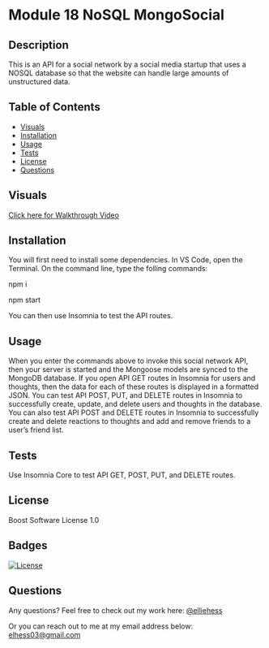 # Module 18 NoSQL MongoSocial

## Description

This is an API for a social network by a social media startup that uses a NOSQL database so that the website can handle large amounts of unstructured data. 


## Table of Contents 

- [Visuals](#visuals)
- [Installation](#installation)
- [Usage](#usage)
- [Tests](#tests)
- [License](#license)
- [Questions](#questions)

## Visuals

[Click here for Walkthrough Video](https://user-images.githubusercontent.com/118075347/231066665-a291b9df-8b4f-4b4d-9215-554fd32b0cdf.mp4
)

## Installation

You will first need to install some dependencies.
In VS Code, open the Terminal. 
On the command line, type the folling commands:

npm i 

npm start 

You can then use Insomnia to test the API routes. 

## Usage 
When you enter the commands above to invoke this social network API, then your server is started and the Mongoose models are synced to the MongoDB database.
If you open API GET routes in Insomnia for users and thoughts, then the data for each of these routes is displayed in a formatted JSON. You can test API POST, PUT, and DELETE routes in Insomnia to successfully create, update, and delete users and thoughts in the database. You can also test API POST and DELETE routes in Insomnia
to successfully create and delete reactions to thoughts and add and remove friends to a user’s friend list.

## Tests 

Use Insomnia Core to test API GET, POST, PUT, and DELETE routes. 

## License

Boost Software License 1.0

## Badges

[![License](https://img.shields.io/badge/License-Boost_1.0-lightblue.svg)](https://www.boost.org/LICENSE_1_0.txt)

## Questions 

Any questions? 
Feel free to check out my work here:
[@elliehess](@elliehess)

Or you can reach out to me at my email address below:
elhess03@gmail.com
